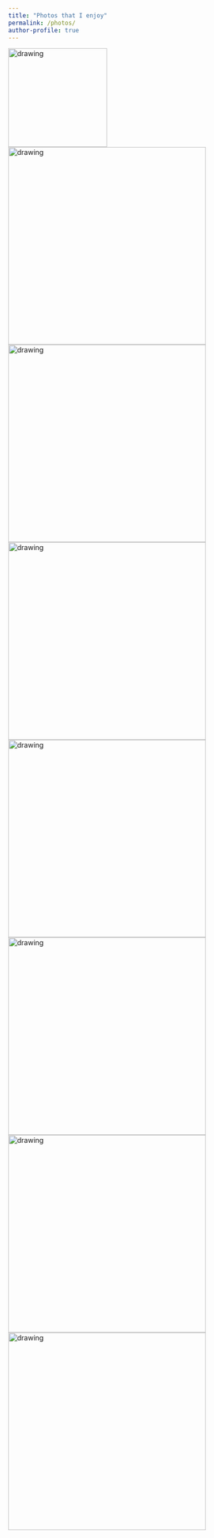 ```yaml
---
title: "Photos that I enjoy"
permalink: /photos/
author-profile: true
---
```


<img src="http://mogryzko.github.io/images/DSC_1286.jpg" alt="drawing" width="200"/>      <img src="http://mogryzko.github.io/images/IMG_20171230_150856229_HDR.jpg" alt="drawing" width="400"/>
<img src="http://mogryzko.github.io/images/IMG_20171230_150856229_HDR.jpg" alt="drawing" width="400"/>
<img src="http://mogryzko.github.io/images/IMG_20171230_150856229_HDR.jpg" alt="drawing" width="400"/>
<img src="http://mogryzko.github.io/images/IMG_20171230_150856229_HDR.jpg" alt="drawing" width="400"/>
<img src="http://mogryzko.github.io/images/IMG_20171230_150856229_HDR.jpg" alt="drawing" width="400"/>
<img src="http://mogryzko.github.io/images/IMG_20171230_150856229_HDR.jpg" alt="drawing" width="400"/>
<img src="http://mogryzko.github.io/images/IMG_20171230_150856229_HDR.jpg" alt="drawing" width="400"/>

      


